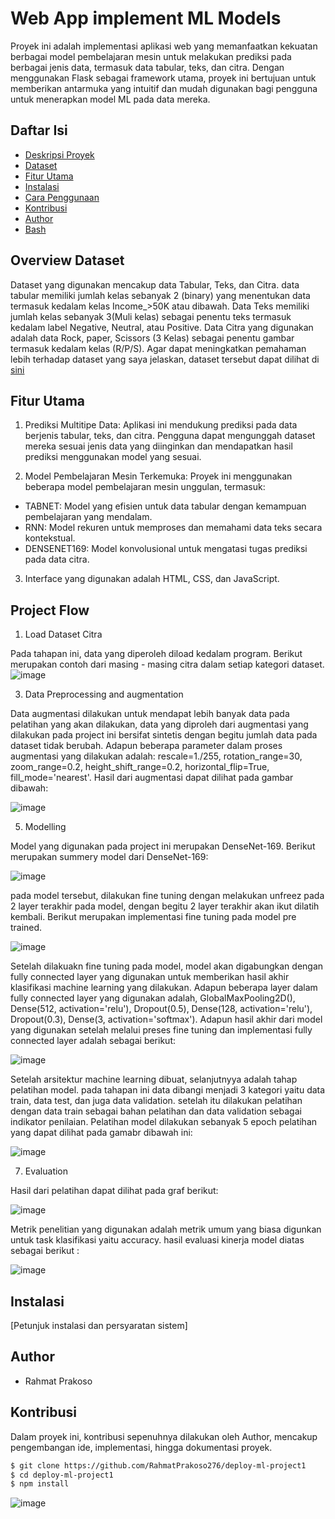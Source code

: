 # Web App implement ML Models

Proyek ini adalah implementasi aplikasi web yang memanfaatkan kekuatan berbagai model pembelajaran mesin untuk melakukan prediksi pada berbagai jenis data, termasuk data tabular, teks, dan citra. Dengan menggunakan Flask sebagai framework utama, proyek ini bertujuan untuk memberikan antarmuka yang intuitif dan mudah digunakan bagi pengguna untuk menerapkan model ML pada data mereka.

## Daftar Isi

- [Deskripsi Proyek](#Web-App-implement-ML-Models)
- [Dataset](#WOverview-Dataset)
- [Fitur Utama](#Fitur-Utama)
- [Instalasi](#instalasi)
- [Cara Penggunaan](#cara-penggunaan)
- [Kontribusi](#kontribusi)
- [Author](#Author)
- [Bash](#bash)

## Overview Dataset
Dataset yang digunakan mencakup data Tabular, Teks, dan Citra. data tabular memiliki jumlah kelas sebanyak 2 (binary) yang menentukan data termasuk kedalam kelas Income_>50K atau dibawah. Data Teks memiliki jumlah kelas sebanyak 3(Muli kelas) sebagai penentu teks termasuk kedalam label Negative, Neutral, atau Positive. Data Citra yang digunakan adalah data Rock, paper, Scissors (3 Kelas) sebagai penentu gambar termasuk kedalam kelas (R/P/S). Agar dapat meningkatkan pemahaman lebih terhadap dataset yang saya jelaskan, dataset tersebut dapat dilihat di [sini](https://drive.google.com/drive/folders/1LLWPaI13a5hDUFocoFy6BxHQRmtH3QRm?usp=drive_link)

## Fitur Utama
1. Prediksi Multitipe Data: Aplikasi ini mendukung prediksi pada data berjenis tabular, teks, dan citra. Pengguna dapat mengunggah dataset mereka sesuai jenis data 
  yang diinginkan dan mendapatkan hasil prediksi menggunakan model yang sesuai.

2. Model Pembelajaran Mesin Terkemuka: Proyek ini menggunakan beberapa model pembelajaran mesin unggulan, termasuk:
 - TABNET: Model yang efisien untuk data tabular dengan kemampuan pembelajaran yang mendalam.
 - RNN: Model rekuren untuk memproses dan memahami data teks secara kontekstual.
 - DENSENET169: Model konvolusional untuk mengatasi tugas prediksi pada data citra.

3. Interface yang digunakan adalah HTML, CSS, dan JavaScript.

## Project Flow
1. Load Dataset Citra

Pada tahapan ini, data yang diperoleh diload kedalam program. Berikut merupakan contoh dari masing - masing citra dalam setiap kategori dataset.
![image](https://github.com/RahmatPrakoso276/deploy-ml-project1/assets/79794844/22d6b2b9-c9c0-45a8-bbb7-f968d5312e72)

3. Data Preprocessing and augmentation
   
Data augmentasi dilakukan untuk mendapat lebih banyak data pada pelatihan yang akan dilakukan, data yang diproleh dari augmentasi yang dilakukan pada project ini bersifat sintetis dengan begitu jumlah data     pada dataset tidak berubah. Adapun beberapa parameter dalam proses augmentasi yang dilakukan adalah: rescale=1./255, rotation_range=30, zoom_range=0.2, height_shift_range=0.2, horizontal_flip=True, fill_mode='nearest'. Hasil dari augmentasi dapat dilihat pada gambar dibawah:

![image](https://github.com/RahmatPrakoso276/deploy-ml-project1/assets/79794844/4e297932-d796-483b-8b1b-9982931cd18d)

5. Modelling
   
Model yang digunakan pada project ini merupakan DenseNet-169. Berikut merupakan summery model dari DenseNet-169:

![image](https://github.com/RahmatPrakoso276/deploy-ml-project1/assets/79794844/a3994381-b78e-4461-9976-165acffe3c61)

pada model tersebut, dilakukan fine tuning dengan melakukan unfreez pada 2 layer terakhir pada model, dengan begitu 2 layer terakhir akan ikut dilatih kembali. Berikut merupakan implementasi fine tuning pada model pre trained.

![image](https://github.com/RahmatPrakoso276/deploy-ml-project1/assets/79794844/f7d55de8-bacb-4098-8cf0-8c1f172bd152)

Setelah dilakuakn fine tuning pada model, model akan digabungkan dengan fully connected layer yang digunakan untuk memberikan hasil akhir klasifikasi machine learning yang dilakukan. Adapun beberapa layer dalam fully connected layer yang digunakan adalah, GlobalMaxPooling2D(), Dense(512, activation='relu'), Dropout(0.5), Dense(128, activation='relu'), Dropout(0.3), Dense(3, activation='softmax'). Adapun hasil akhir dari model yang digunakan setelah melalui preses fine tuning dan implementasi fully connected layer adalah sebagai berikut:

![image](https://github.com/RahmatPrakoso276/deploy-ml-project1/assets/79794844/ebe1baf7-e8fa-4d49-8e95-7918ccd319c6)

Setelah arsitektur machine learning dibuat, selanjutnyya adalah tahap pelatihan model. pada tahapan ini data dibangi menjadi 3 kategori yaitu data train, data test, dan juga data validation. setelah itu dilakukan pelatihan dengan data train sebagai bahan pelatihan dan data validation sebagai indikator penilaian. Pelatihan model dilakukan sebanyak 5 epoch pelatihan yang dapat dilihat pada gamabr dibawah ini:

![image](https://github.com/RahmatPrakoso276/deploy-ml-project1/assets/79794844/dfb37fab-1a54-4af1-96a6-d811fc5a6bb0)

7. Evaluation
   
Hasil dari pelatihan dapat dilihat pada graf berikut:

![image](https://github.com/RahmatPrakoso276/deploy-ml-project1/assets/79794844/57545df9-d7d5-44c6-84b6-679dc968e596)

Metrik penelitian yang digunakan adalah metrik umum yang biasa digunkan untuk task klasifikasi yaitu accuracy. hasil evaluasi kinerja model diatas sebagai berikut :

![image](https://github.com/RahmatPrakoso276/deploy-ml-project1/assets/79794844/ab24d08a-be5a-4b10-9c51-7e7606341232)


## Instalasi

[Petunjuk instalasi dan persyaratan sistem]

## Author
- Rahmat Prakoso

## Kontribusi
Dalam proyek ini, kontribusi sepenuhnya dilakukan oleh Author, mencakup pengembangan ide, implementasi, hingga dokumentasi proyek.

```bash
$ git clone https://github.com/RahmatPrakoso276/deploy-ml-project1
$ cd deploy-ml-project1
$ npm install
```

![image](https://github.com/RahmatPrakoso276/deploy-ml-project1/assets/79794844/d6cb63e6-403e-47ff-a284-b4ce2d02358d)

